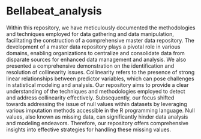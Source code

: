 # Bellabeat_analysis
Within this repository, we have meticulously documented the methodologies and techniques employed for data gathering and data manipulation, facilitating the construction of a comprehensive master data repository. The development of a master data repository plays a pivotal role in various domains, enabling organizations to centralize and consolidate data from disparate sources for enhanced data management and analysis.
We also presented a comprehensive demonstration on the identification and resolution of collinearity issues. Collinearity refers to the presence of strong linear relationships between predictor variables, which can pose challenges in statistical modeling and analysis. Our repository aims to provide a clear understanding of the techniques and methodologies employed to detect and address collinearity effectively.
Subsequently, our focus shifted towards addressing the issue of null values within datasets by leveraging various imputation methods accessible in the R programming language. Null values, also known as missing data, can significantly hinder data analysis and modeling endeavors. Therefore, our repository offers comprehensive insights into effective strategies for handling these missing values. 
